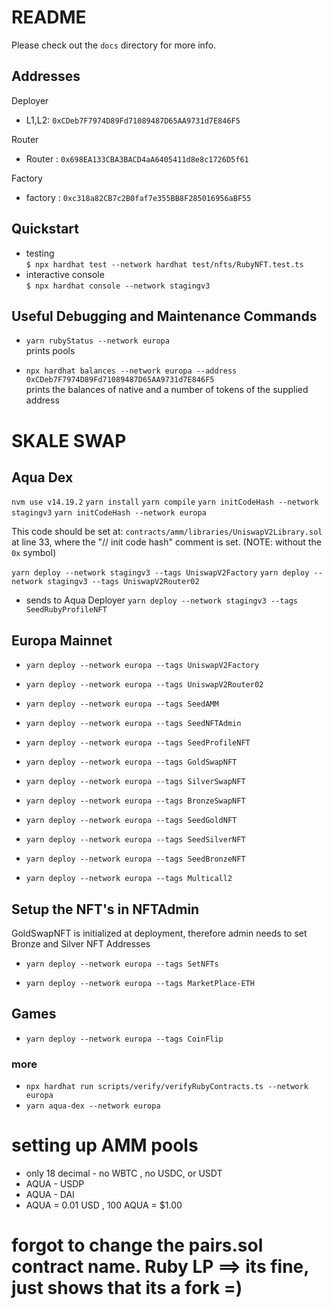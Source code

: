 # README

Please check out the `docs` directory for more info.

## Addresses

Deployer
* L1,L2: `0xCDeb7F7974D89Fd71089487D65AA9731d7E846F5`

Router
* Router : `0x698EA133CBA3BACD4aA6405411d8e8c1726D5f61`

Factory
* factory : `0xc318a82CB7c2B0faf7e355BB8F285016956aBF55`


## Quickstart

* testing  
  `$ npx hardhat test --network hardhat test/nfts/RubyNFT.test.ts`
* interactive console  
  `$ npx hardhat console --network stagingv3`

## Useful Debugging and Maintenance Commands

* `yarn rubyStatus --network europa`  
  prints pools 

* `npx hardhat balances --network europa --address 0xCDeb7F7974D89Fd71089487D65AA9731d7E846F5`  
  prints the balances of native and a number of tokens of the supplied address




# SKALE SWAP 



## Aqua Dex 
```nvm use v14.19.2```
```yarn install```
```yarn compile```
```yarn initCodeHash --network stagingv3```
```yarn initCodeHash --network europa```

This code should be set at: `contracts/amm/libraries/UniswapV2Library.sol` at line 33, where the "// init code hash" comment is set. (NOTE: without the `0x` symbol)

```yarn deploy --network stagingv3 --tags UniswapV2Factory```
```yarn deploy --network stagingv3 --tags UniswapV2Router02```

- sends to Aqua Deployer
```yarn deploy --network stagingv3 --tags SeedRubyProfileNFT```

## Europa Mainnet 
- ```yarn deploy --network europa --tags UniswapV2Factory```
- ```yarn deploy --network europa --tags UniswapV2Router02```
- ```yarn deploy --network europa --tags SeedAMM```
- ```yarn deploy --network europa --tags SeedNFTAdmin```
- ```yarn deploy --network europa --tags SeedProfileNFT```
- ```yarn deploy --network europa --tags GoldSwapNFT```
- ```yarn deploy --network europa --tags SilverSwapNFT```
- ```yarn deploy --network europa --tags BronzeSwapNFT```

- ```yarn deploy --network europa --tags SeedGoldNFT```
- ```yarn deploy --network europa --tags SeedSilverNFT```
- ```yarn deploy --network europa --tags SeedBronzeNFT```

- ```yarn deploy --network europa --tags Multicall2```

## Setup the NFT's in NFTAdmin
GoldSwapNFT is initialized at deployment, therefore admin needs to set Bronze and Silver NFT Addresses 
- ```yarn deploy --network europa --tags SetNFTs```

- ```yarn deploy --network europa --tags MarketPlace-ETH```

## Games 
- ```yarn deploy --network europa --tags CoinFlip```

### more 

-  `npx hardhat run scripts/verify/verifyRubyContracts.ts --network europa`
- ```yarn aqua-dex --network europa```


# setting up AMM pools 
- only 18 decimal - no WBTC , no USDC, or USDT 
- AQUA - USDP 
- AQUA - DAI 
- AQUA = 0.01 USD , 100 AQUA = $1.00 

# forgot to change the pairs.sol contract name. Ruby LP ==> its fine, just shows that its a fork =) 

